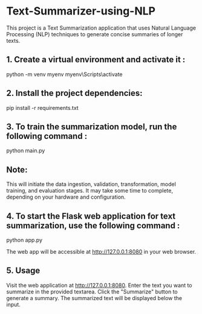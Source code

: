 # Text-Summarizer-using-NLP

This project is a Text Summarization application that uses Natural Language Processing (NLP) techniques to generate concise summaries of longer texts.



## 1. Create a virtual environment and activate it :
python -m venv myenv
myenv\Scripts\activate



## 2. Install the project dependencies:
pip install -r requirements.txt



## 3. To train the summarization model, run the following command :
python main.py



## Note:
This will initiate the data ingestion, validation, transformation, model training, and evaluation stages. It may take some time to complete, depending on your hardware and configuration.



## 4. To start the Flask web application for text summarization, use the following command :
python app.py

The web app will be accessible at http://127.0.0.1:8080 in your web browser.



## 5. Usage
Visit the web application at http://127.0.0.1:8080.
Enter the text you want to summarize in the provided textarea.
Click the "Summarize" button to generate a summary.
The summarized text will be displayed below the input.